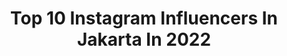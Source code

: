 ---
title: Top 10 Instagram Influencers In Jakarta In 2022
description: >-
  Find top Instagram influencers in Jakarta in 2022. Most popular hashtags: #lfl #makeup #ootd.
platform: Instagram
hits: 2591
text_top: Identify the most popular Instagram influencers on inBeat.
text_bottom: Our platform holds 2591 Instagram influencers like this in Jakarta, Indonesia for you to work with.
profiles:
  - username: "explore_jakarta"
    fullname: >-
      JAKARTA
    bio: >-
      Jakarta on Instagram. Tag your Jakarta experience #explorejakarta to give us permission to feature
    location: "Indonesia"
    followers: 139255
    engagement: 237
    commentsToLikes: 0.007236
    id: ck0ueep11l46d0i19fbxue71q
    verified: false
    hashtags: "#explorejakarta, #dirumahaja, #socialdistancing, #physicaldistancing"
  - username: "syahfrizaauliaa"
    fullname: >-
      Aulia Ahmad, S 👸
    bio: >-
      👸🏻Hi, Welcome to my page and enjoy it 🎓Psychology Student 💄Beauty Enthusiast 📍Jakarta Raya, ID 🇮🇩
    location: "Indonesia"
    followers: 9163
    engagement: 1937
    commentsToLikes: 0.067623
    id: ck9wp4x5g7tgx0j780enlgzgp
    verified: false
    hashtags: "#estetidermaonline, #makeup, #lfl, #makeuplooks"
  - username: "deviennaaa"
    fullname: >-
      Devienna
    bio: >-
      💄 @bydeviennamakeup 🐶 @hello.mochiii 📍 Jakarta, ID 📧 team.deviennamakeup@gmail.com
    location: "Indonesia"
    followers: 448139
    engagement: 493
    commentsToLikes: 0.030474
    id: ck0w601a769cu0i19cvepp2o7
    verified: false
    hashtags: "#mulan2020, #makeuptransformation, #makeup, #pondsindonesia"
  - username: "iamlanglangg"
    fullname: >-
      🐞🥀
    bio: >-
      •student of @sman88jkt• •@dbmanagement.id• •'broccoli is green, which is why i like green🥦'• •📍jakarta, indonesia🇮🇩•
    location: "Indonesia"
    followers: 6905
    engagement: 2877
    commentsToLikes: 0.058253
    id: ck9wi9mey1bqm0j78f2xb3ilo
    verified: false
    hashtags: "#db045m"
  - username: "jschaaa"
    fullname: >-
      
    bio: >-
      ⚖️ Tegal-Jakarta📍
    location: "Indonesia"
    followers: 8335
    engagement: 2460
    commentsToLikes: 0.527404
    id: ck9wgsxskuul60j78eat4i0tb
    verified: false
    hashtags: "#lfl, #instadaily, #followforfollowback, #fff"
  - username: "pratiwiulfa"
    fullname: >-
      Pratiwi Ulfa
    bio: >-
      🎹🎻🏇⛰🇩🇪 @ospreyindonesia MBA Student @mmugm_yogya . 📍Jakarta-Yogyakarta . Owner @nusacakrawalakonveksi Träume nicht dein Leben, lebe deinen Traum
    location: "Indonesia"
    followers: 3220
    engagement: 2787
    commentsToLikes: 0.083900
    id: ck15r7dpf6ie10i195y4oyc4g
    verified: false
    hashtags: "#rinjani, #exploreindonesia, #rinjani3726mdpl, #mmugm"
  - username: "sidneyjaury"
    fullname: >-
      Sidney Jaury
    bio: >-
      📍Jakarta | Babson’23 | AKΨ The girl who decided to go for it💃🏻 @paintbar.co @elevateposts 💌 Collabs/Inquiries:DM
    location: "Indonesia"
    followers: 5598
    engagement: 1650
    commentsToLikes: 0.099606
    id: ck5zskh9iyo4s0i14xwftp1uf
    verified: false
    hashtags: "#tiktokid, #goodvibes, #spreadhappiness, #kikothepom"
  - username: "agungpinota"
    fullname: >-
      Agung Pinota
    bio: >-
      📍Jakarta - Indonesia |🇲🇨 Travel | Lifestyle | Food For Business Inquiries Please DM or Email 😊 📥agungpinota@gmail.com
    location: "Indonesia"
    followers: 21672
    engagement: 505
    commentsToLikes: 0.062379
    id: ck9wgogxoua5a0j78t9ylnil9
    verified: false
    hashtags: "#banggabuatanindonesia, #diindonesiaaja, #thoughtfulindonesia, #ayokebali"
  - username: "leonareudo"
    fullname: >-
      Leonardo Lin
    bio: >-
      business inquiries thru dm or e-mail Jakarta, Indonesia
    location: "Indonesia"
    followers: 14243
    engagement: 2883
    commentsToLikes: 0.029174
    id: ckf5mm61rugm60j23bbnwcijw
    verified: false
    hashtags: "#napoleonedtperfume, #familymusic, #lovemusic, #viralaccess"
  - username: "rrq_xinn"
    fullname: >-
      XINNN
    bio: >-
      9️⃣8️⃣ Assasin/Marksman @teamrrq Mobile Legends business@anvilcircle.com WA endorse : +6281388186355 Manado - Jakarta 🇮🇩
    location: "Indonesia"
    followers: 899779
    engagement: 1537
    commentsToLikes: 0.013103
    id: ck8td5wf120ky0j78q1xueb4c
    verified: false
    hashtags: "#jagonyakamerakece, #gengjagoan, #dijaminori, #vivarrq"
---